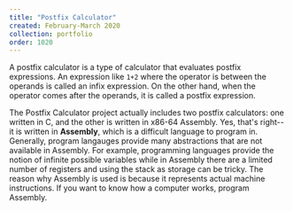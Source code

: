 ```yaml
---
title: "Postfix Calculator"
created: February-March 2020
collection: portfolio
order: 1020
---
```

 A postfix calculator is a type of calculator that evaluates postfix expressions. An expression like `1+2` where the operator is between the operands is called an infix expression. On the other hand, when the operator comes after the operands, it is called a postfix expression. 
 
 The Postfix Calculator project actually includes two postfix calculators: one written in C, and the other is written in x86-64 Assembly. Yes, that's right--it is written in **Assembly**, which is a difficult language to program in. Generally, program langauges provide many abstractions that are not available in Assembly. For example, programming languages provide the notion of infinite possible variables while in Assembly there are a limited number of registers and using the stack as storage can be tricky. The reason why Assembly is used is because it represents actual machine instructions. If you want to know how a computer works, program Assembly.
 
 
